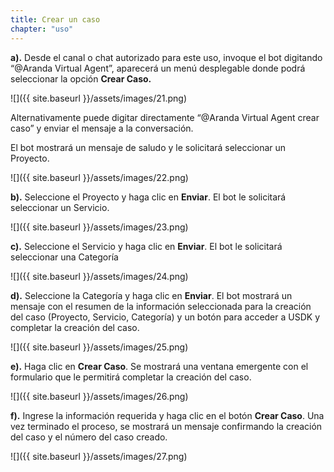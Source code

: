 ```yaml
---
title: Crear un caso
chapter: "uso"
---
```


**a).** Desde el canal o chat autorizado para este uso, invoque el bot digitando “@Aranda Virtual Agent”,
aparecerá un menú desplegable donde podrá seleccionar la opción **Crear Caso.**

![]({{ site.baseurl }}/assets/images/21.png)

Alternativamente puede digitar directamente “@Aranda Virtual Agent crear caso” y enviar el mensaje
a la conversación.

El bot mostrará un mensaje de saludo y le solicitará seleccionar un Proyecto.

![]({{ site.baseurl }}/assets/images/22.png)

**b).** Seleccione el Proyecto y haga clic en **Enviar**. El bot le solicitará seleccionar un Servicio.

![]({{ site.baseurl }}/assets/images/23.png)

**c).** Seleccione el Servicio y haga clic en **Enviar**. El bot le solicitará seleccionar una Categoría

![]({{ site.baseurl }}/assets/images/24.png)

**d).** Seleccione la Categoría y haga clic en **Enviar**. El bot mostrará un mensaje con el resumen de la
información seleccionada para la creación del caso (Proyecto, Servicio, Categoría) y un botón para
acceder a USDK y completar la creación del caso.

![]({{ site.baseurl }}/assets/images/25.png)

**e).** Haga clic en **Crear Caso**. Se mostrará una ventana emergente con el formulario que le permitirá
completar la creación del caso.

![]({{ site.baseurl }}/assets/images/26.png)

**f).** Ingrese la información requerida y haga clic en el botón **Crear Caso**. Una vez terminado el proceso, se
mostrará un mensaje confirmando la creación del caso y el número del caso creado.

![]({{ site.baseurl }}/assets/images/27.png)
